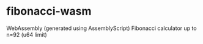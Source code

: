 # fibonacci-wasm
WebAssembly (generated using AssemblyScript) Fibonacci calculator up to n=92 (u64 limit)
